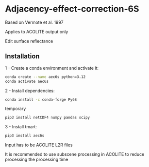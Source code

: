 # Adjacency-effect-correction-6S
 
Based on Vermote et al. 1997

Applies to ACOLITE output only 

Edit surface reflectance 

## Installation 

1 - Create a conda environment and activate it: 

```bash
conda create --name aec6s python=3.12
conda activate aec6s
```

2 - Install dependencies: 

```bash
conda install -c conda-forge Py6S
```


temporary 

```bash
pip3 install netCDF4 numpy pandas scipy
```



3 - Install tmart: 

```bash
pip3 install aec6s
```



Input has to be ACOLITE L2R files 

It is recommended to use subscene processing in ACOLITE to reduce processing the processing time